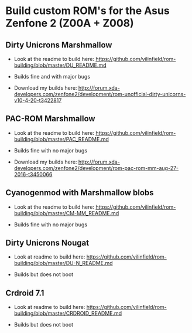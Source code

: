 # Build custom ROM's for the Asus Zenfone 2 (Z00A + Z008)

## Dirty Unicrons Marshmallow

- Look at the readme to build here: https://github.com/vilinfield/rom-building/blob/master/DU_README.md

- Builds fine and with major bugs

- Download my builds here: http://forum.xda-developers.com/zenfone2/development/rom-unofficial-dirty-unicorns-v10-4-20-t3422817

## PAC-ROM Marshmallow

- Look at the readme to build here: https://github.com/vilinfield/rom-building/blob/master/PAC_README.md

- Builds fine with no major bugs

- Download my builds here: http://forum.xda-developers.com/zenfone2/development/rom-pac-rom-mm-aug-27-2016-t3450066

## Cyanogenmod with Marshmallow blobs

- Look at the readme to build here: https://github.com/vilinfield/rom-building/blob/master/CM-MM_README.md

- Builds fine with no major bugs

## Dirty Unicrons Nougat

- Look at readme to build here: https://github.com/vilinfield/rom-building/blob/master/DU-N_README.md

- Builds but does not boot

## Crdroid 7.1

- Look at readme to build here: https://github.com/vilinfield/rom-building/blob/master/CRDROID_README.md

- Builds but does not boot
